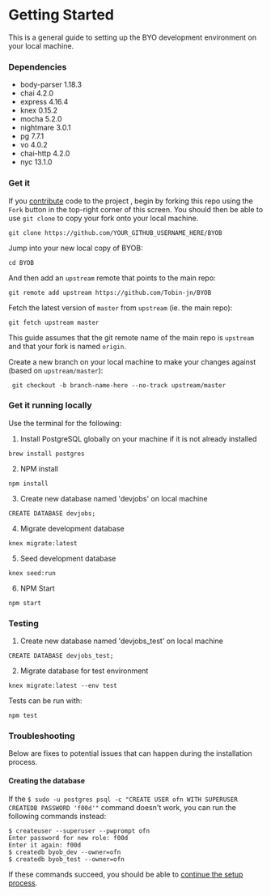 # Getting Started

This is a general guide to setting up the BYO development environment on your local machine.

### Dependencies

   * body-parser 1.18.3
   * chai 4.2.0
   * express 4.16.4
   * knex 0.15.2
   * mocha 5.2.0
   * nightmare 3.0.1
   * pg 7.7.1
   * vo 4.0.2
   * chai-http 4.2.0
   * nyc 13.1.0 


### Get it

If you [contribute](https://github.com/Tobin-jn/BYOB/blob/master/CONTRIBUTING.md) code to the project , begin by forking this repo using the `Fork` button in the top-right corner of this screen. You should then be able to use `git clone` to copy your fork onto your local machine.

    git clone https://github.com/YOUR_GITHUB_USERNAME_HERE/BYOB

Jump into your new local copy of BYOB:

    cd BYOB

And then add an `upstream` remote that points to the main repo:

    git remote add upstream https://github.com/Tobin-jn/BYOB

Fetch the latest version of `master` from `upstream` (ie. the main repo):

    git fetch upstream master
    
This guide assumes that the git remote name of the main repo is `upstream` and that your fork is named `origin`.

Create a new branch on your local machine to make your changes against (based on `upstream/master`):

     git checkout -b branch-name-here --no-track upstream/master

### Get it running locally

 Use the terminal for the following:
1. Install PostgreSQL globally on your machine if it is not already installed
```
brew install postgres
```

2. NPM install
```
npm install
```

3. Create new database named 'devjobs' on local machine

```
CREATE DATABASE devjobs;
```

4. Migrate development database
```
knex migrate:latest
```

5. Seed development database
```
knex seed:run
```
6. NPM Start
 ```
 npm start
 ```


 ### Testing
1. Create new database named 'devjobs_test' on local machine

```
CREATE DATABASE devjobs_test;
```

2. Migrate database for test environment

```
knex migrate:latest --env test
```

Tests can be run with:

    npm test

### Troubleshooting

Below are fixes to potential issues that can happen during the installation process.

#### Creating the database

If the ```$ sudo -u postgres psql -c "CREATE USER ofn WITH SUPERUSER CREATEDB PASSWORD 'f00d'"``` command doesn't work, you can run the following commands instead:
```
$ createuser --superuser --pwprompt ofn
Enter password for new role: f00d
Enter it again: f00d
$ createdb byob_dev --owner=ofn
$ createdb byob_test --owner=ofn
```
If these commands succeed, you should be able to [continue the setup process](#get-it-running).

[Contribute]: https://github.com/Tobin-jn/BYOB/blob/master/CONTRIBUTING.md
